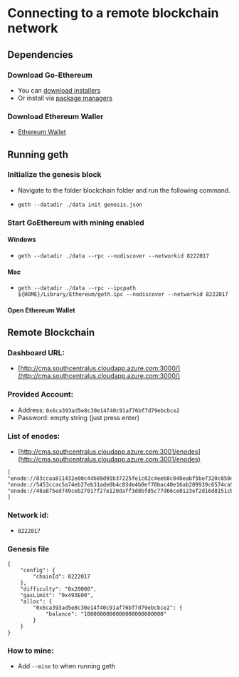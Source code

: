 # Connecting to a remote blockchain network

## Dependencies

### Download Go-Ethereum

* You can [download installers](https://ethereum.github.io/go-ethereum/downloads/)
* Or install via [package managers](https://ethereum.github.io/go-ethereum/install/)

### Download Ethereum Waller
* [Ethereum Wallet](https://www.ethereum.org/)

## Running geth

### Initialize the genesis block

* Navigate to the folder blockchain folder and run the following command.

* `geth --datadir ./data init genesis.json`

### Start GoEthereum with mining enabled

#### Windows
* `geth --datadir ./data --rpc --nodiscover --networkid 8222017`

#### Mac
* `geth --datadir ./data --rpc --ipcpath ${HOME}/Library/Ethereum/geth.ipc --nodiscover --networkid 8222017`

#### Open Ethereum Wallet


## Remote Blockchain

### Dashboard URL:
* [http://cma.southcentralus.cloudapp.azure.com:3000/](http://cma.southcentralus.cloudapp.azure.com:3000/)

### Provided Account:

* Address: `0x6ca393ad5e8c30e14f40c91af76bf7d79ebcbce2`
* Password: empty string (just press enter)

### List of enodes:
* [http://cma.southcentralus.cloudapp.azure.com:3001/enodes](http://cma.southcentralus.cloudapp.azure.com:3001/enodes)

```
[
"enode://83ccaa811432e00c44b89d91b37225fe1c82c4eeb8c04beabf5be7320c850d0907f2e6c065fa09ccf4ead4ed8855e46a4745a1fe0044b70e5da6e193d74006ef@52.237.37.190:30303",
"enode://5453ccac5a74eb27eb31ade0b4c83de4b0ef70bac40e16ab209939c6574ca90a8f6605d24c6d2b5a253af2ead4f1753bcaa3ecad4ad3966d2d0e3f99ff80f3d1@52.237.37.190:30303",
"enode://48a875ed749ceb27017f27e120daff3d8bfd5c77d66ce0123ef2d16d8151cb87fca1714f6f2926bf7f3878f5a3129c2a4bfd6d9de3cd0ce78810caa62a5dce6f@52.237.37.190:30303"
]
```

### Network id:
* `8222017`

### Genesis file
```
{
    "config": {
        "chainId": 8222017
    },
    "difficulty": "0x20000",
    "gasLimit": "0x493E00",
    "alloc": {
        "0x6ca393ad5e8c30e14f40c91af76bf7d79ebcbce2": {
            "balance": "1000000000000000000000000"
        }
    }
}
```

### How to mine:
* Add `--mine` to when running geth
